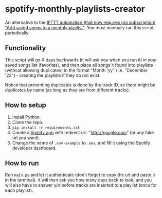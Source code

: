 # spotify-monthly-playlists-creator
An alternative to the [IFTTT automation (that now requires pro subscription) "Add saved songs to a monthly playlist"](https://ifttt.com/applets/rC5QtGu6-add-saved-songs-to-a-monthly-playlist). You must manually run this script periodically.
## Functionality
This script will go X days backwards (it will ask you when you run it) in your saved songs list (favorites), and then place all songs it found into playlists (without allowing duplicates) in the format "Month 'yy" (i.e. "December '22") - creating the playlists if they do not exist.

Notice that preventing duplicates is done by the track ID, so there might be duplicates by name (as long as they are from different tracks).
## How to setup
1. Install Python.
2. Clone the repo.
3. `pip install -r requirements.txt`
4. Create a [Spotify app](https://developer.spotify.com/) with redirect url: "http://google.com" (or any fake url you want).
5. Change the name of `.env-example` to `.env`, and fill it using the Spotify developer dashboard.
## How to run
Run `main.py` and let it authenticate (don't forget to copy the url and paste it in the terminal). It will then ask you how many days back to look, and you will also have to answer y/n before tracks are inserted to a playlist (once for each playlist). 